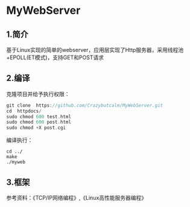 # 						MyWebServer
## 1.简介
基于Linux实现的简单的webserver，应用层实现了Http服务器，采用线程池+EPOLL(ET模式)，支持GET和POST请求

## 2.编译

克隆项目并给予执行权限：

```c++
git clone  https://github.com/Crazybutcalm/MyWebServer.git
cd  httpdocs/
sudo chmod 600 test.html
sudo chmod 600 post.html
sudo chmod +X post.cgi
```

编译执行：

```
cd ../
make
./myweb
```

## 3.框架



参考资料：《TCP/IP网络编程》,《Linux高性能服务器编程》

